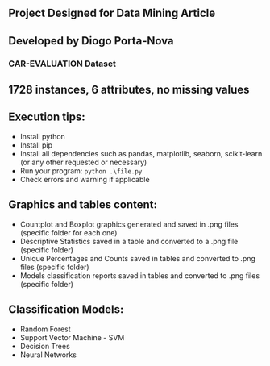 ## Project Designed for Data Mining Article
## Developed by Diogo Porta-Nova
### CAR-EVALUATION Dataset

## 1728 instances, 6 attributes, no missing values

## Execution tips:
- Install python
- Install pip
- Install all dependencies such as pandas, matplotlib, seaborn, scikit-learn (or any other requested or necessary)
- Run your program: ```python .\file.py```
- Check errors and warning if applicable

## Graphics and tables content:
- Countplot and Boxplot graphics generated and saved in .png files (specific folder for each one)
- Descriptive Statistics saved in a table and converted to a .png file (specific folder)
- Unique Percentages and Counts saved in tables and converted to .png files (specific folder)
- Models classification reports saved in tables and converted to .png files (specific folder)

## Classification Models:
- Random Forest
- Support Vector Machine - SVM
- Decision Trees
- Neural Networks